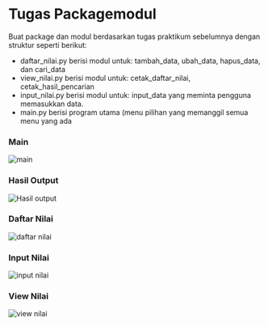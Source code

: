 # Tugas Packagemodul
Buat package dan modul berdasarkan tugas praktikum sebelumnya dengan struktur seperti berikut:

- daftar_nilai.py berisi modul untuk: tambah_data, ubah_data, hapus_data, dan cari_data
- view_nilai.py berisi modul untuk: cetak_daftar_nilai, cetak_hasil_pencarian
- input_nilai.py berisi modul untuk: input_data yang meminta pengguna memasukkan data.
- main.py berisi program utama (menu pilihan yang memanggil semua menu yang ada

### Main
![main](https://user-images.githubusercontent.com/56381081/72236223-8196bf80-3608-11ea-8e99-1c11839f5827.png)
### Hasil Output
![Hasil output](https://user-images.githubusercontent.com/56381081/72236224-822f5600-3608-11ea-9795-b8b6bcd7056f.png)
### Daftar Nilai
![daftar nilai](https://user-images.githubusercontent.com/56381081/72236225-822f5600-3608-11ea-9322-aa3a29d380ca.png)
### Input Nilai
![input nilai](https://user-images.githubusercontent.com/56381081/72236226-82c7ec80-3608-11ea-9057-79d56812e86c.png)
### View Nilai
![view nilai](https://user-images.githubusercontent.com/56381081/72236229-83608300-3608-11ea-90ed-4e1b64aaccde.png)
